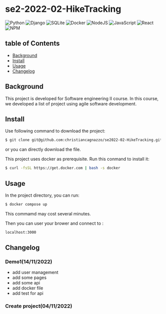 # se2-2022-02-HikeTracking
![Python](https://img.shields.io/badge/python-3670A0?style=for-the-badge&logo=python&logoColor=ffdd54)
![Django](https://img.shields.io/badge/django-%23092E20.svg?style=for-the-badge&logo=django&logoColor=white)
![SQLite](https://img.shields.io/badge/sqlite-%2307405e.svg?style=for-the-badge&logo=sqlite&logoColor=white)
![Docker](https://img.shields.io/badge/docker-%230db7ed.svg?style=for-the-badge&logo=docker&logoColor=white)
![NodeJS](https://img.shields.io/badge/node.js-6DA55F?style=for-the-badge&logo=node.js&logoColor=white)
![JavaScript](https://img.shields.io/badge/javascript-%23323330.svg?style=for-the-badge&logo=javascript&logoColor=%23F7DF1E)
![React](https://img.shields.io/badge/react-%2320232a.svg?style=for-the-badge&logo=react&logoColor=%2361DAFB)
![NPM](https://img.shields.io/badge/NPM-%23000000.svg?style=for-the-badge&logo=npm&logoColor=white)

## table of Contents
- [Background](#background) 
- [Install](#install)
- [Usage](#usage)
- [Changelog](#changelog)
<!--- [Describe directory](#describedirectort)-->

## Background
This project is developed for Software engineering II course. In this course, we developed a list of project using agile software development.

## Install
Use following command to download the project:
```sh
$ git clone git@github.com:christiancagnazzo/se2022-02-HikeTracking.git
```
or you can directly download the file.   
  
  
 This project uses docker as prerequisite. Run this conmand to install it:
```sh
$ curl -fsSL https://get.docker.com | bash -s docker
```

<!--
## Describe directory

### server

### client
-->
## Usage
In the project directory, you can run:
```sh
$ docker compose up
```
This commamd may cost several minutes. 
  
<!--  
Firstly, in /server, you need to run the server:
```sh
$ cd server
$ python manage.py migrate  
$ python manage.py runserver

```
  
Then you need to open a new terminal and run the client in ./client:
```sh
$ cd client
$ npm install
$ npm start
```
-->
Then you can user your brower and connect to :
```sh
localhost:3000
```

## Changelog

### Demo1(14/11/2022)
- add user management
- add some pages
- add  some api
- add docker file
- add test for api 
  
### Create project(04/11/2022)

